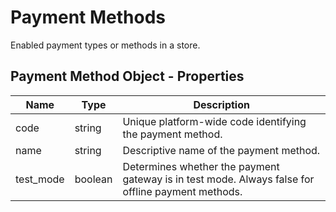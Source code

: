 # Payment Methods

Enabled payment types or methods in a store.

## Payment Method Object - Properties

| Name | Type | Description |
| --- | --- | --- |
| code | string | Unique platform-wide code identifying the payment method. |
| name | string | Descriptive name of the payment method. |
| test_mode | boolean | Determines whether the payment gateway is in test mode. Always false for offline payment methods. |
